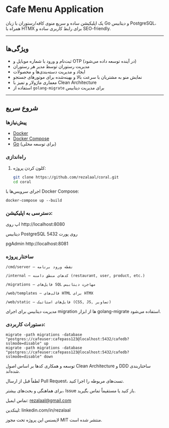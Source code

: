 # Cafe Menu Application

یک اپلیکیشن ساده و سریع منوی کافه/رستوران با زبان Go و دیتابیس PostgreSQL، همراه با HTMX برای رابط کاربری ساده و SEO-friendly.

---

## ویژگی‌ها

- ثبت‌نام و ورود با شماره موبایل و OTP (در آینده توسعه داده می‌شود)
- مدیریت رستوران توسط مدیر هر رستوران
- ایجاد و مدیریت دسته‌بندی‌ها و محصولات
- نمایش منو به مشتریان با سرعت بالا و بهینه‌شده برای موتورهای جستجو
- معماری ماژولار و تمیز با Clean Architecture
- استفاده از `golang-migrate` برای مدیریت دیتابیس

---

## شروع سریع

### پیش‌نیازها

- [Docker](https://www.docker.com/get-started)
- [Docker Compose](https://docs.docker.com/compose/install/)
- [Go](https://golang.org/dl/) (برای توسعه محلی)

### راه‌اندازی

1. کلون کردن پروژه:
   ```bash
   git clone https://github.com/rezalaal/coral.git
   cd coral
اجرای سرویس‌ها با Docker Compose:

```
docker-compose up --build
```
### دسترسی به اپلیکیشن:

اپ روی http://localhost:8080

دیتابیس PostgreSQL روی پورت 5432

pgAdmin http://localhost:8081

### ساختار پروژه
```
/cmd/server — نقطه ورود برنامه

/internal — کدهای منطق دامنه (restaurant, user, product, etc.)

/migrations — فایل‌های SQL مهاجرت دیتابیس

/web/templates — قالب‌های HTML برای HTMX

/web/static — فایل‌های استاتیک (CSS, JS, تصاویر)
```
مدیریت دیتابیس
برای اجرای migration ها از ابزار golang-migrate استفاده می‌شود.

### دستورات کاربردی:

```
migrate -path migrations -database "postgres://cafeuser:cafepass123@localhost:5432/cafedb?sslmode=disable" up
migrate -path migrations -database "postgres://cafeuser:cafepass123@localhost:5432/cafedb?sslmode=disable" down
```
توسعه و همکاری
کدها بر اساس اصول Clean Architecture و DDD ساختاربندی شده‌اند.

لطفاً قبل از ارسال Pull Request، تست‌های مربوطه را اجرا کنید.

برای هماهنگی و بحث‌های بیشتر، Issue باز کنید یا مستقیماً تماس بگیرید.

تماس
ایمیل: rezalaal@gmail.com

لینکدین: linkedin.com/in/rezalaal

لایسنس
این پروژه تحت مجوز MIT منتشر شده است.
